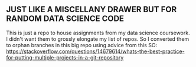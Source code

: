 ## JUST LIKE A MISCELLANY DRAWER BUT FOR RANDOM DATA SCIENCE CODE

This is just a repo to house assignments from my data science coursework. I didn't want them to grossly elongate my list of repos. 
So I converted them to orphan branches in this big repo using advice from this SO: 
https://stackoverflow.com/questions/14679614/whats-the-best-practice-for-putting-multiple-projects-in-a-git-repository
